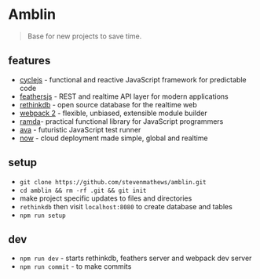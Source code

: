 # Amblin

> Base for new projects to save time.

## features
- [cyclejs](https://cycle.js.org/) - functional and reactive JavaScript framework for predictable code
- [feathersjs](https://feathersjs.com/) - REST and realtime API layer for modern applications
- [rethinkdb](https://www.rethinkdb.com/) - open source database for the realtime web
- [webpack 2](https://webpack.js.org/) - flexible, unbiased, extensible module builder
- [ramda](http://ramdajs.com/)- practical functional library for JavaScript programmers
- [ava](https://github.com/avajs/ava) - futuristic JavaScript test runner
- [now](https://zeit.co/) - cloud deployment made simple, global and realtime

## setup
- `git clone https://github.com/stevenmathews/amblin.git`
- `cd amblin && rm -rf .git && git init`
- make project specific updates to files and directories
- `rethinkdb` then visit `localhost:8080` to create database and tables
- `npm run setup`

## dev
- `npm run dev` - starts rethinkdb, feathers server and webpack dev server
- `npm run commit` - to make commits